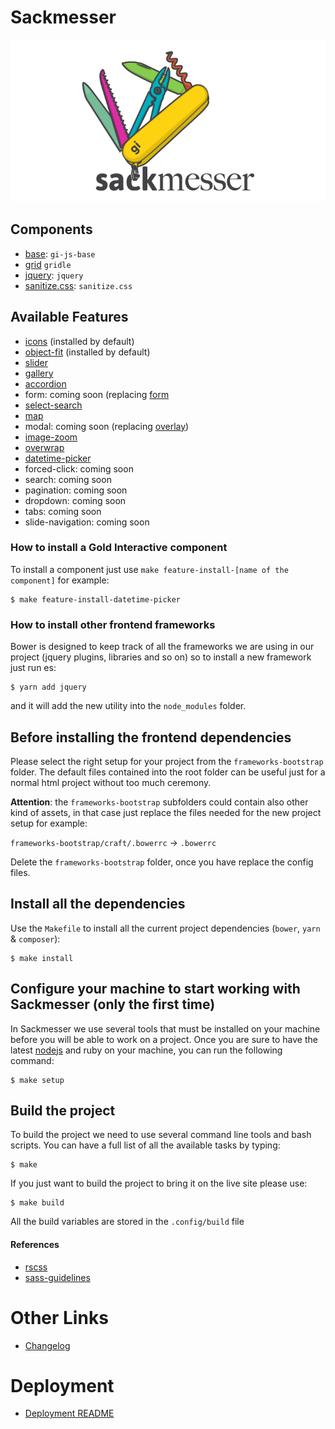 # Sackmesser

![Sackmesser logo](sackmesser.png)

## Components

- [base](https://github.com/Goldinteractive/js-base): `gi-js-base`
- [grid](http://gridle.org/) `gridle`
- [jquery](https://jquery.com): `jquery`
- [sanitize.css](https://github.com/jonathantneal/sanitize.css): `sanitize.css`

## Available Features

- [icons](https://github.com/Goldinteractive/feature-icons) (installed by default)
- [object-fit](https://github.com/Goldinteractive/feature-object-fit) (installed by default)
- [slider](https://github.com/Goldinteractive/feature-slider)
- [gallery](https://github.com/Goldinteractive/feature-gallery)
- [accordion](https://github.com/Goldinteractive/feature-accordion)
- form: coming soon (replacing [form](http://goldinteractive.github.io/ui-form/)
- [select-search](https://github.com/Goldinteractive/feature-select-search)
- [map](https://github.com/Goldinteractive/feature-map)
- modal: coming soon (replacing [overlay](http://goldinteractive.github.io/ui-overlay/))
- [image-zoom](https://github.com/Goldinteractive/feature-image-zoom)
- [overwrap](https://github.com/Goldinteractive/feature-overwrap)
- [datetime-picker](https://github.com/Goldinteractive/feature-datetime-picker)
- forced-click: coming soon
- search: coming soon
- pagination: coming soon
- dropdown: coming soon
- tabs: coming soon
- slide-navigation: coming soon

### How to install a Gold Interactive component

To install a component just use `make feature-install-[name of the component]` for example:

```shell
$ make feature-install-datetime-picker
```


### How to install other frontend frameworks

Bower is designed to keep track of all the frameworks we are using in our project (jquery plugins, libraries and so on) so to install a new framework just run es:

```shell
$ yarn add jquery
```
and it will add the new utility into the `node_modules` folder.


## Before installing the frontend dependencies

Please select the right setup for your project from the `frameworks-bootstrap` folder.
The default files contained into the root folder can be useful just for a normal html project without too much ceremony.

__Attention__: the `frameworks-bootstrap` subfolders could contain also other kind of assets, in that case just replace the files needed for the new project setup for example:

`frameworks-bootstrap/craft/.bowerrc` -> `.bowerrc`

Delete the `frameworks-bootstrap` folder, once you have replace the config files.


## Install all the dependencies

Use the `Makefile` to install all the current project dependencies (`bower`, `yarn` & `composer`):

```shell
$ make install
```


## Configure your machine to start working with Sackmesser (only the first time)

In Sackmesser we use several tools that must be installed on your machine before you will be able to work on a project. Once you are sure to have the latest [nodejs](http://nodejs.org/) and ruby on your machine, you can run the following command:

```shell
$ make setup
```


## Build the project

To build the project we need to use several command line tools and bash scripts. You can have a full list of all the available tasks by typing:

```shell
$ make
```

If you just want to build the project to bring it on the live site please use:

```shell
$ make build
```

All the build variables are stored in the `.config/build` file


#### References

- [rscss](http://rscss.io/)
- [sass-guidelines](http://sass-guidelin.es/)


# Other Links

- [Changelog](CHANGELOG.md)


# Deployment

- [Deployment README](.deployment/README.md)

